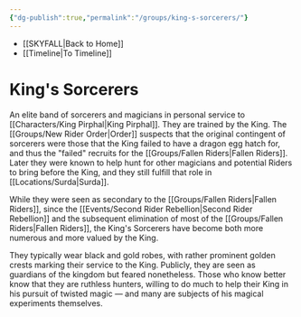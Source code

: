 ```yaml
---
{"dg-publish":true,"permalink":"/groups/king-s-sorcerers/"}
---
```


- [[SKYFALL\|Back to Home]]
- [[Timeline\|To Timeline]]

# King's Sorcerers
An elite band of sorcerers and magicians in personal service to [[Characters/King Pirphal\|King Pirphal]]. They are trained by the King. The [[Groups/New Rider Order\|Order]] suspects that the original contingent of sorcerers were those that the King failed to have a dragon egg hatch for, and thus the "failed" recruits for the [[Groups/Fallen Riders\|Fallen Riders]]. Later they were known to help hunt for other magicians and potential Riders to bring before the King, and they still fulfill that role in [[Locations/Surda\|Surda]]. 

While they were seen as secondary to the [[Groups/Fallen Riders\|Fallen Riders]], since the [[Events/Second Rider Rebellion\|Second Rider Rebellion]] and the subsequent elimination of most of the [[Groups/Fallen Riders\|Fallen Riders]], the King's Sorcerers have become both more numerous and more valued by the King. 

They typically wear black and gold robes, with rather prominent golden crests marking their service to the King. Publicly, they are seen as guardians of the kingdom but feared nonetheless. Those who know better know that they are ruthless hunters, willing to do much to help their King in his pursuit of twisted magic — and many are subjects of his magical experiments themselves. 